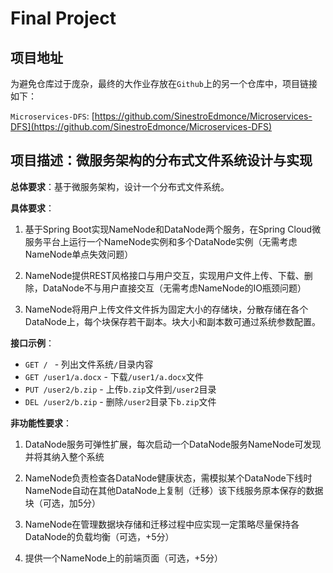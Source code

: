 # Final Project

## 项目地址

为避免仓库过于庞杂，最终的大作业存放在``Github``上的另一个仓库中，项目链接如下：

``Microservices-DFS``: [https://github.com/SinestroEdmonce/Microservices-DFS](https://github.com/SinestroEdmonce/Microservices-DFS)

## 项目描述：微服务架构的分布式文件系统设计与实现

**总体要求**：基于微服务架构，设计一个分布式文件系统。

**具体要求**：

1. 基于Spring Boot实现NameNode和DataNode两个服务，在Spring Cloud微服务平台上运行一个NameNode实例和多个DataNode实例（无需考虑NameNode单点失效问题）  

2. NameNode提供REST风格接口与用户交互，实现用户文件上传、下载、删除，DataNode不与用户直接交互（无需考虑NameNode的IO瓶颈问题）  

3. NameNode将用户上传文件文件拆为固定大小的存储块，分散存储在各个DataNode上，每个块保存若干副本。块大小和副本数可通过系统参数配置。

**接口示例**：

- ``GET / `` - 列出文件系统``/``目录内容
- ``GET /user1/a.docx`` - 下载``/user1/a.docx``文件
- ``PUT /user2/b.zip`` - 上传``b.zip``文件到``/user2``目录
- ``DEL /user2/b.zip`` - 删除``/user2``目录下``b.zip``文件

**非功能性要求**：

1. DataNode服务可弹性扩展，每次启动一个DataNode服务NameNode可发现并将其纳入整个系统

2. NameNode负责检查各DataNode健康状态，需模拟某个DataNode下线时NameNode自动在其他DataNode上复制（迁移）该下线服务原本保存的数据块（可选，加5分）

3. NameNode在管理数据块存储和迁移过程中应实现一定策略尽量保持各DataNode的负载均衡（可选，+5分）

4. 提供一个NameNode上的前端页面（可选，+5分）